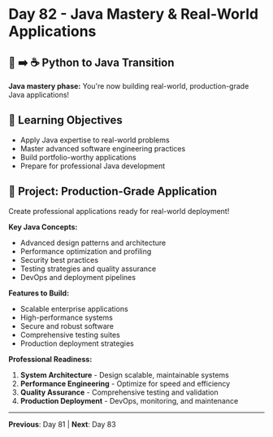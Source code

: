 # Day 82 - Java Mastery & Real-World Applications

## 🐍 ➡️ ☕ Python to Java Transition

**Java mastery phase:** You're now building real-world, production-grade Java applications!

## 🎯 Learning Objectives
- Apply Java expertise to real-world problems
- Master advanced software engineering practices
- Build portfolio-worthy applications
- Prepare for professional Java development

## 🚀 Project: Production-Grade Application
Create professional applications ready for real-world deployment!

**Key Java Concepts:**
- Advanced design patterns and architecture
- Performance optimization and profiling
- Security best practices
- Testing strategies and quality assurance
- DevOps and deployment pipelines

**Features to Build:**
- Scalable enterprise applications
- High-performance systems
- Secure and robust software
- Comprehensive testing suites
- Production deployment strategies

**Professional Readiness:**
1. **System Architecture** - Design scalable, maintainable systems
2. **Performance Engineering** - Optimize for speed and efficiency
3. **Quality Assurance** - Comprehensive testing and validation
4. **Production Deployment** - DevOps, monitoring, and maintenance

---
**Previous**: Day 81 | **Next**: Day 83
